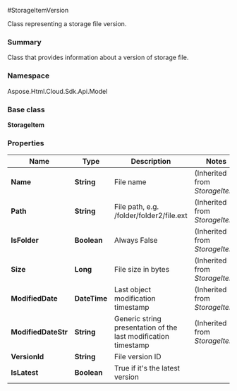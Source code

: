 #StorageItemVersion

Class representing a storage file version.

### Summary

Class that provides information about a version of storage file.

### Namespace 

Aspose.Html.Cloud.Sdk.Api.Model

### Base class

**StorageItem**

### Properties

Name | Type | Description  | Notes
------------- | ------------- | ------------- | -------------
**Name** | **String** | File name | (Inherited from *StorageItem*)
**Path** | **String** | File path, e.g. /folder/folder2/file.ext | (Inherited from *StorageItem*)
**IsFolder** | **Boolean** | Always False |(Inherited from *StorageItem*)
**Size** | **Long** | File size in bytes | (Inherited from *StorageItem*)
**ModifiedDate** | **DateTime** | Last object modification timestamp | (Inherited from *StorageItem*)
**ModifiedDateStr** | **String** | Generic string presentation of the last modification timestamp | (Inherited from *StorageItem*)
**VersionId** | **String** | File version ID |
**IsLatest** | **Boolean** | True if it's the latest version |